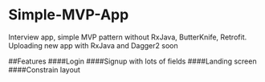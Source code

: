 # Simple-MVP-App
Interview app, simple MVP pattern without RxJava, ButterKnife, Retrofit. Uploading new app with RxJava and Dagger2 soon

##Features
####Login
####Signup with lots of fields
####Landing screen
####Constrain layout
